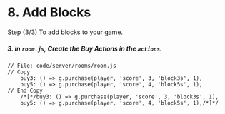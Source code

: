 # 8. Add Blocks

Step (3/3) To add blocks to your game.

##### 3. in `room.js`, Create the Buy Actions in the `actions`.

```
// File: code/server/rooms/room.js
// Copy 
	buy3: () => g.purchase(player, 'score', 3, 'block3s', 1),
	buy5: () => g.purchase(player, 'score', 4, 'block5s', 1),
// End Copy
	/*[*/buy3: () => g.purchase(player, 'score', 3, 'block3s', 1),
	buy5: () => g.purchase(player, 'score', 4, 'block5s', 1),/*]*/
```

